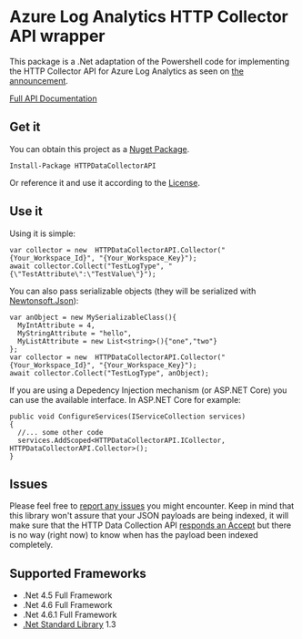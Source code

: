 # Azure Log Analytics HTTP Collector API wrapper

This package is a .Net adaptation of the Powershell code for implementing the HTTP Collector API for Azure Log Analytics as seen on [the announcement](https://blogs.technet.microsoft.com/msoms/2016/08/30/http-data-collector-api-send-us-data-from-space-or-anywhere/).

[Full API Documentation](https://azure.microsoft.com/documentation/articles/log-analytics-data-collector-api/)

## Get it

You can obtain this project as a [Nuget Package](https://www.nuget.org/packages/HTTPDataCollectorAPI). 

    Install-Package HTTPDataCollectorAPI

Or reference it and use it according to the [License](./LICENSE).

## Use it

Using it is simple:

    var collector = new  HTTPDataCollectorAPI.Collector("{Your_Workspace_Id}", "{Your_Workspace_Key}");
    await collector.Collect("TestLogType", "{\"TestAttribute\":\"TestValue\"}");

You can also pass serializable objects (they will be serialized with [Newtonsoft.Json](https://www.nuget.org/packages/Newtonsoft.Json)):

    var anObject = new MySerializableClass(){
      MyIntAttribute = 4,
      MyStringAttribute = "hello",
      MyListAttribute = new List<string>(){"one","two"}
    };
    var collector = new  HTTPDataCollectorAPI.Collector("{Your_Workspace_Id}", "{Your_Workspace_Key}");
    await collector.Collect("TestLogType", anObject);

If you are using a Depedency Injection mechanism (or ASP.NET Core) you can use the available interface. In ASP.NET Core for example:

    public void ConfigureServices(IServiceCollection services)
    {
      //... some other code
      services.AddScoped<HTTPDataCollectorAPI.ICollector, HTTPDataCollectorAPI.Collector>();
    }
    
## Issues

Please feel free to [report any issues](./issues) you might encounter. Keep in mind that this library won't assure that your JSON payloads are being indexed, it will make sure that the HTTP Data Collection API [responds an Accept](https://azure.microsoft.com/en-us/documentation/articles/log-analytics-data-collector-api/#return-codes) but there is no way (right now) to know when has the payload been indexed completely. 

## Supported Frameworks

* .Net 4.5 Full Framework
* .Net 4.6 Full Framework
* .Net 4.6.1 Full Framework
* [.Net Standard Library](https://docs.microsoft.com/en-us/dotnet/articles/standard/library) 1.3
